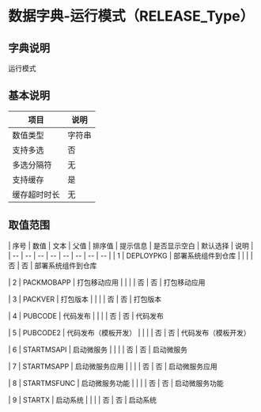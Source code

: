 # 数据字典-运行模式（RELEASE_Type）
## 字典说明
运行模式

## 基本说明
| 项目 | 说明 |
| -- | -- |
| 数值类型 | 字符串 |
| 支持多选 | 否 |
| 多选分隔符 | 无 |
| 支持缓存 | 是 |
| 缓存超时时长 | 无 |

## 取值范围
| 序号 | 数值 | 文本 | 父值 | 排序值 | 提示信息 | 是否显示空白 | 默认选择 | 说明 |
| -- | -- | -- | -- | -- | -- | -- | -- |
| 1 | DEPLOYPKG | 部署系统组件到仓库 |  |  |  | 否 | 否 | 部署系统组件到仓库

| 2 | PACKMOBAPP | 打包移动应用 |  |  |  | 否 | 否 | 打包移动应用

| 3 | PACKVER | 打包版本 |  |  |  | 否 | 否 | 打包版本

| 4 | PUBCODE | 代码发布 |  |  |  | 否 | 否 | 代码发布

| 5 | PUBCODE2 | 代码发布（模板开发） |  |  |  | 否 | 否 | 代码发布（模板开发）

| 6 | STARTMSAPI | 启动微服务 |  |  |  | 否 | 否 | 启动微服务

| 7 | STARTMSAPP | 启动微服务应用 |  |  |  | 否 | 否 | 启动微服务应用

| 8 | STARTMSFUNC | 启动微服务功能 |  |  |  | 否 | 否 | 启动微服务功能

| 9 | STARTX | 启动系统 |  |  |  | 否 | 否 | 启动系统


